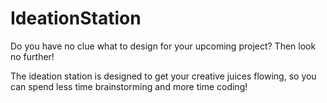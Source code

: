 # IdeationStation

Do you have no clue what to design for your upcoming project? Then look no further!

The ideation station is designed to get your creative juices flowing, so you can spend less time brainstorming and more time coding!
